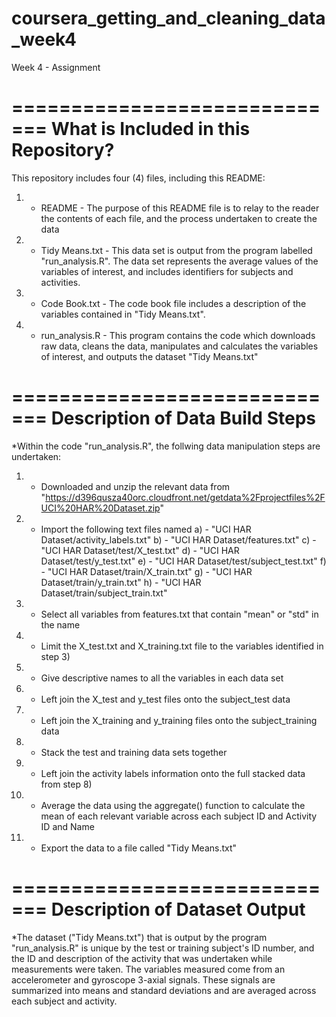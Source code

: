 # coursera_getting_and_cleaning_data_week4
Week 4 - Assignment

=============================
What is Included in this Repository?
=============================

This repository includes four (4) files, including this README:
  1) - README - The purpose of this README file is to relay to the reader the contents of each file, and the process undertaken to create the data
  2) - Tidy Means.txt - This data set is output from the program labelled "run_analysis.R". The data set represents the average values of the variables of interest, and includes identifiers for subjects and activities.
  3) - Code Book.txt - The code book file includes a description of the variables contained in "Tidy Means.txt". 
  4) - run_analysis.R - This program contains the code which downloads raw data, cleans the data, manipulates and calculates the variables of interest, and outputs the dataset "Tidy Means.txt"
  
=============================
Description of Data Build Steps
=============================

*Within the code "run_analysis.R", the follwing data manipulation steps are undertaken:

  1) - Downloaded and unzip the relevant data from "https://d396qusza40orc.cloudfront.net/getdata%2Fprojectfiles%2FUCI%20HAR%20Dataset.zip"
  2) - Import the following text files named
    a) - "UCI HAR Dataset/activity_labels.txt"
    b) - "UCI HAR Dataset/features.txt"
    c) - "UCI HAR Dataset/test/X_test.txt"
    d) - "UCI HAR Dataset/test/y_test.txt"
    e) - "UCI HAR Dataset/test/subject_test.txt"
    f) - "UCI HAR Dataset/train/X_train.txt"
    g) - "UCI HAR Dataset/train/y_train.txt"
    h) - "UCI HAR Dataset/train/subject_train.txt"
  3) - Select all variables from features.txt that contain "mean" or "std" in the name
  4) - Limit the X_test.txt and X_training.txt file to the variables identified in step 3) 
  5) - Give descriptive names to all the variables in each data set
  6) - Left join the X_test and y_test files onto the subject_test data
  7) - Left join the X_training and y_training files onto the subject_training data
  8) - Stack the test and training data sets together
  9) - Left join the activity labels information onto the full stacked data from step 8)
  10) - Average the data using the aggregate() function to calculate the mean of each relevant variable across each subject ID and Activity ID and Name
  11) - Export the data to a file called "Tidy Means.txt"
  
=============================
Description of Dataset Output
=============================

*The dataset ("Tidy Means.txt") that is output by the program "run_analysis.R" is unique by the test or training subject's ID number, and the ID and description of the activity that was undertaken while measurements were taken. The variables measured come from an accelerometer and gyroscope 3-axial signals. These signals are summarized into means and standard deviations and are averaged across each subject and activity.
